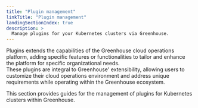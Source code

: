 ```yaml
---
title: "Plugin management"
linkTitle: "Plugin management"
landingSectionIndex: true
description: >
  Manage plugins for your Kubernetes clusters via Greenhouse.
---
```


Plugins extends the capabilities of the Greenhouse cloud operations platform, adding specific features or functionalities to tailor and enhance the platform for specific organizational needs.    
These plugins are integral to Greenhouse' extensibility, allowing users to customize their cloud operations environment and address unique requirements while operating within the Greenhouse ecosystem.

This section provides guides for the management of plugins for Kubernetes clusters within Greenhouse.
